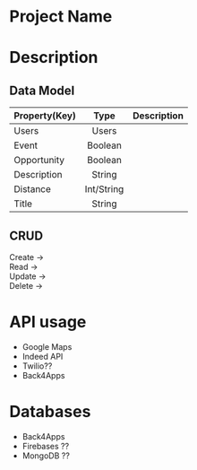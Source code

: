 # Project Name

# Description

## Data Model

| Property(Key) | Type          | Description  |
| ------------- |:-------------:| ------------:|
| Users         | Users         |              |
| Event         | Boolean       |              |
| Opportunity   | Boolean       |              |
| Description   | String        |              |
| Distance      | Int/String    |              |
| Title         | String        |              |


## CRUD

Create ->  
Read ->  
Update ->   
Delete ->  

# API usage

- Google Maps
- Indeed API
- Twilio??
- Back4Apps

# Databases

- Back4Apps
- Firebases ??
- MongoDB ??
